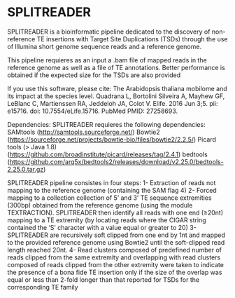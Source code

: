 # SPLITREADER

SPLITREADER is a bioinformatic pipeline dedicated to the discovery of non-reference TE insertions with Target Site Duplications (TSDs) through the use of Illumina short genome sequence reads and a reference genome.

This pipeline requieres as an input a .bam file of mapped reads in the reference genome as well as a file of TE annotations. Better performance is obtained if the expected size for the TSDs are also provided

If you use this software, please cite:
The Arabidopsis thaliana mobilome and its impact at the species level. Quadrana L, Bortolini Silveira A, Mayhew GF, LeBlanc C, Martienssen RA, Jeddeloh JA, Colot V. 
Elife. 2016 Jun 3;5. pii: e15716. doi: 10.7554/eLife.15716. PubMed PMID: 27258693.


Dependencies:
SPLITREADER requieres the following dependencies:
SAMtools (http://samtools.sourceforge.net/)
Bowtie2 (https://sourceforge.net/projects/bowtie-bio/files/bowtie2/2.2.5/)
Picard tools (> Java 1.8) (https://github.com/broadinstitute/picard/releases/tag/2.4.1)
bedtools (https://github.com/arq5x/bedtools2/releases/download/v2.25.0/bedtools-2.25.0.tar.gz)


SPLITREADER pipeline consistes in four steps: 
1- Extraction of reads not mapping to the reference genome (containing the SAM flag 4) 
2- Forced mapping to a collection collection of 5’ and 3’ TE sequence extremities (300bp) obtained from the reference genome (using the module TEXTRACTION). SPLITREADER then identify all reads with one end (≥20nt) mapping to a TE extremity (by locating reads where the CIGAR string contained the ‘S’ character with a value equal or greater to 20)
3- SPLITREADER are recursively soft clipped from one end by 1nt and mapped to the provided reference genome using Bowtie2 until the soft-clipped read length reached 20nt.
4- Read clusters composed of predefined number of reads clipped from the same extremity and overlapping with read clusters composed of reads clipped from the other extremity were taken to indicate the presence of a bona fide TE insertion only if the size of the overlap was equal or less than 2-fold longer than that reported for TSDs for the corresponding TE family
